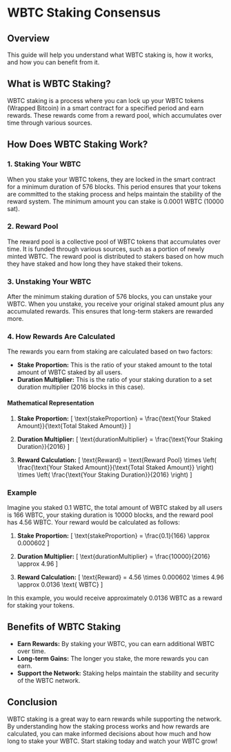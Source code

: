 # WBTC Staking Consensus

## Overview
This guide will help you understand what WBTC staking is, how it works, and how you can benefit from it. 

## What is WBTC Staking?

WBTC staking is a process where you can lock up your WBTC tokens (Wrapped Bitcoin) in a smart contract for a specified period and earn rewards. These rewards come from a reward pool, which accumulates over time through various sources. 

## How Does WBTC Staking Work?

### 1. Staking Your WBTC

When you stake your WBTC tokens, they are locked in the smart contract for a minimum duration of 576 blocks. This period ensures that your tokens are committed to the staking process and helps maintain the stability of the reward system. The minimum amount you can stake is 0.0001 WBTC (10000 sat).

### 2. Reward Pool

The reward pool is a collective pool of WBTC tokens that accumulates over time. It is funded through various sources, such as a portion of newly minted WBTC. The reward pool is distributed to stakers based on how much they have staked and how long they have staked their tokens.

### 3. Unstaking Your WBTC

After the minimum staking duration of 576 blocks, you can unstake your WBTC. When you unstake, you receive your original staked amount plus any accumulated rewards. This ensures that long-term stakers are rewarded more.

### 4. How Rewards Are Calculated

The rewards you earn from staking are calculated based on two factors:
- **Stake Proportion:** This is the ratio of your staked amount to the total amount of WBTC staked by all users.
- **Duration Multiplier:** This is the ratio of your staking duration to a set duration multiplier (2016 blocks in this case).

#### Mathematical Representation

1. **Stake Proportion:**
   \[ \text{stakeProportion} = \frac{\text{Your Staked Amount}}{\text{Total Staked Amount}} \]

2. **Duration Multiplier:**
   \[ \text{durationMultiplier} = \frac{\text{Your Staking Duration}}{2016} \]

3. **Reward Calculation:**
   \[ \text{Reward} = \text{Reward Pool} \times \left( \frac{\text{Your Staked Amount}}{\text{Total Staked Amount}} \right) \times \left( \frac{\text{Your Staking Duration}}{2016} \right) \]

### Example

Imagine you staked 0.1 WBTC, the total amount of WBTC staked by all users is 166 WBTC, your staking duration is 10000 blocks, and the reward pool has 4.56 WBTC. Your reward would be calculated as follows:

1. **Stake Proportion:**
   \[ \text{stakeProportion} = \frac{0.1}{166} \approx 0.000602 \]

2. **Duration Multiplier:**
   \[ \text{durationMultiplier} = \frac{10000}{2016} \approx 4.96 \]

3. **Reward Calculation:**
   \[ \text{Reward} = 4.56 \times 0.000602 \times 4.96 \approx 0.0136 \text{ WBTC} \]

In this example, you would receive approximately 0.0136 WBTC as a reward for staking your tokens.

## Benefits of WBTC Staking

- **Earn Rewards:** By staking your WBTC, you can earn additional WBTC over time.
- **Long-term Gains:** The longer you stake, the more rewards you can earn.
- **Support the Network:** Staking helps maintain the stability and security of the WBTC network.

## Conclusion

WBTC staking is a great way to earn rewards while supporting the network. By understanding how the staking process works and how rewards are calculated, you can make informed decisions about how much and how long to stake your WBTC. Start staking today and watch your WBTC grow!